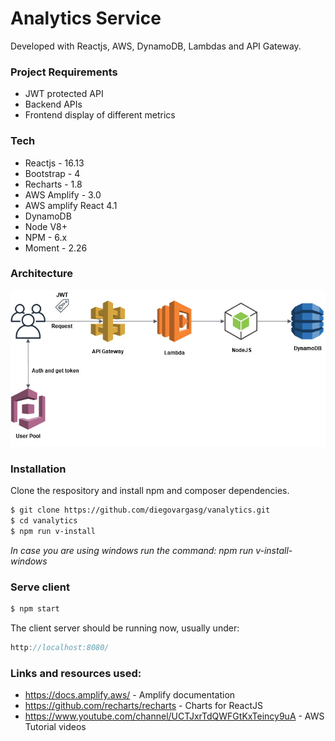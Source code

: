 # Analytics Service

Developed with Reactjs, AWS, DynamoDB, Lambdas and API Gateway.

### Project Requirements

- JWT protected API
- Backend APIs
- Frontend display of different metrics

### Tech

- Reactjs - 16.13
- Bootstrap - 4
- Recharts - 1.8
- AWS Amplify - 3.0
- AWS amplify React 4.1
- DynamoDB
- Node V8+
- NPM - 6.x
- Moment - 2.26

### Architecture

![Alt text](https://github.com/diegovargasg/vanalytics/blob/master/diagram.jpg?raw=true "architecture")

### Installation

Clone the respository and install npm and composer dependencies.

```sh
$ git clone https://github.com/diegovargasg/vanalytics.git
$ cd vanalytics
$ npm run v-install
```

_In case you are using windows run the command: npm run v-install-windows_

### Serve client

```sh
$ npm start
```

The client server should be running now, usually under:

```js
http://localhost:8080/
```

### Links and resources used:

- https://docs.amplify.aws/ - Amplify documentation
- https://github.com/recharts/recharts - Charts for ReactJS
- https://www.youtube.com/channel/UCTJxrTdQWFGtKxTeincy9uA - AWS Tutorial videos
